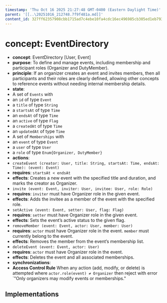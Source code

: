 ```yaml
---
timestamp: 'Thu Oct 16 2025 21:27:48 GMT-0400 (Eastern Daylight Time)'
parent: '[[..\20251016_212748.7f9f481a.md]]'
content_id: 327ff62357908cbb1715ad7c4ebe10fa4cdc16ec496985cb305ed1eb7935df07
---
```


# concept: EventDirectory

* **concept**: EventDirectory \[User, Event]
* **purpose**: To define and manage events, including membership and participant roles (Organizer
  and DutyMember).
* **principle**: If an organizer creates an event and invites members, then all participants and their
  roles are clearly defined, allowing other concepts to reference events without needing internal
  membership details.
* **state**:
* A set of `Events` with
* an `id` of type `Event`
* a `title` of type `String`
* a `startsAt` of type `Time`
* an `endsAt` of type `Time`
* an `active` of type `Flag`
* a `createdAt` of type `Time`
* an `updatedAt` of type `Time`
* A set of `Memberships` with
* an `event` of type `Event`
* a `user` of type `User`
* a `role` of type `Enum{Organizer, DutyMember}`
* **actions**:
* `createEvent (creator: User, title: String, startsAt: Time, endsAt: Time): (event: Event)`
* **requires**: `startsAt < endsAt`
* **effects**: Creates a new event with the specified title and duration, and marks the creator as
  Organizer.
* `invite (event: Event, inviter: User, invitee: User, role: Role)`
* **requires**: `inviter` must have Organizer role in the given event.
* **effects**: Adds the invitee as a member of the event with the specified role.
* `setActive (event: Event, setter: User, flag: Flag)`
* **requires**: `setter` must have Organizer role in the given event.
* **effects**: Sets the event’s active status to the given flag.
* `removeMember (event: Event, actor: User, member: User)`
* **requires**: `actor` must have Organizer role in the event. `member` must currently belong to the
  event.
* **effects**: Removes the member from the event’s membership list.
* `deleteEvent (event: Event, actor: User)`
* **requires**: `actor` must have Organizer role in the event.
* **effects**: Deletes the event and all associated memberships.
* **synchronizations**:
* **Access Control Rule**
  When any action (add, modify, or delete) is attempted
  where `actor.role(event) ≠ Organizer`
  then reject with error \`"Only organizers may modify events or memberships."

## Implementations
